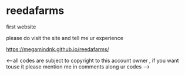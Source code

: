 # reedafarms
first website

please do visit the site and tell me ur experience

https://megamindnk.github.io/reedafarms/

<--all codes are subject to copyright to this account owner , if you want touse it please mention me in comments along ur codes -->
